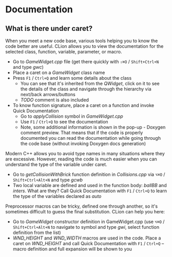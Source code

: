 # Documentation

## What is there under caret?
When you meet a new code base, various tools helping you to know the code better are useful. CLion allows you to view the documentation for the selected class, function, variable, parameter, or macro.

* Go to _GameWidget.cpp_ file (get there quickly with `⇧⌘O` / `Shift+Ctrl+N` and type _gwc_)
* Place a caret on a _GameWidget_ class name
* Press `F1` / `Ctrl+Q` and learn some details about the class
    * You can see that it's inherited from the _QWidget_, click on it to see the details of the class and navigate through the hierarchy via next/back arrows/buttons
    * _TODO_ comment is also included
* To know function signature, place a caret on a function and invoke Quick Documentation
    * Go to _applyCollision_ symbol in _GameWidget.cpp_
    * Use `F1` / `Ctrl+Q` to see the documentation
    * Note, some additional information is shown in the pop-up - Doxygen comment preview. That means that if the code is properly documented you can read the documentation while going through the code base (without invoking Doxygen docs generation)

Modern C++ allows you to avoid type names in many situations where they are excessive. However, reading the code is much easier when you can understand the type of the variable under caret.
* Go to _getCollisionWithBrick_ function definition in _Collisions.cpp_ via `⌥⌘O` / `Shift+Ctrl+Alt+N` and type _gcwb_
* Two local variable are defined and used in the function body: _ballBB_ and _inters_. What are they? Call Quick Documentation with `F1` / `Ctrl+Q` to learn the type of the variables declared as _auto_

Preprocessor macros can be tricky, defined one through another, so it's sometimes difficult to guess the final substitution. CLion can help you here:
* Go to _GameWidget_ constructor definition in GameWidget.cpp (use `⌥⌘O` / `Shift+Ctrl+Alt+N` to navigate to symbol and type _gwi_, select function definition from the list)
* _WND_HEIGHT_ and _WND_WIDTH_ macros are used in the code. Place a caret on _WND_HEIGHT_ and call Quick Documentation with `F1` / `Ctrl+Q` – macro definition and full expansion will be shown to you

